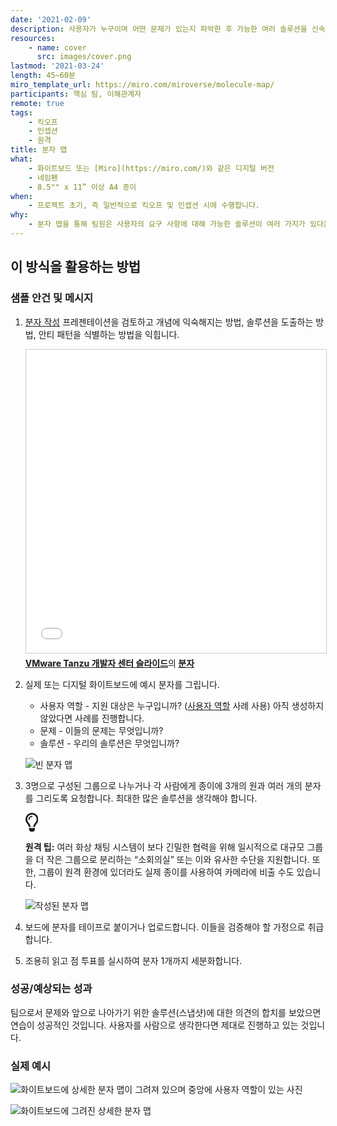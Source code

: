 ```yaml
---
date: '2021-02-09'
description: 사용자가 누구이며 어떤 문제가 있는지 파악한 후 가능한 여러 솔루션을 신속하게 만듭니다.
resources:
    - name: cover
      src: images/cover.png
lastmod: '2021-03-24'
length: 45~60분
miro_template_url: https://miro.com/miroverse/molecule-map/
participants: 핵심 팀, 이해관계자
remote: true
tags:
    - 킥오프
    - 인셉션
    - 원격
title: 분자 맵
what:
    - 화이트보드 또는 [Miro](https://miro.com/)와 같은 디지털 버전
    - 네임펜
    - 8.5"" x 11” 이상 A4 종이
when:
    - 프로젝트 초기, 즉 일반적으로 킥오프 및 인셉션 시에 수행합니다.
why:
    - 분자 맵을 통해 팀원은 사용자의 요구 사항에 대해 가능한 솔루션이 여러 가지가 있다는 점과 해당 사용자 및 요구 사항의 관계와 함께 솔루션을 잘 이해할 수 있습니다.
---
```


<h2 id="how-to-use-this-method">이 방식을 활용하는
방법</h2>

<div class="bg-gray-dark p-lg-5 p-3 mb-4"><div
class="col-lg-9"><h3
id="sample-agenda--prompts">샘플 안건 및 메시지</h3>

<ol>

<li>

<p><a
href="https://tanzu.vmware.com/content/vmware-tanzu-developer-center-slides/molecule"
target="_blank" rel="nofollow">분자 작성</a>
프레젠테이션을 검토하고 개념에 익숙해지는 방법, 솔루션을 도출하는 방법, 안티 패턴을 식별하는 방법을
익힙니다.</p>

<iframe
src="//www.slideshare.net/slideshow/embed_code/key/1wtb5448ncVV6E"
width="595" height="485" frameborder="0"
marginwidth="0" marginheight="0"
scrolling="no" style="border:1px solid #CCC;
border-width:1px; margin-bottom:5px; max-width: 100%;"
allowfullscreen> </iframe> <div
style="margin-bottom:5px"> <strong><a
href="https://www.slideshare.net/VMwareTanzu"
target="_blank">VMware Tanzu 개발자 센터
슬라이드</a></strong>의<strong> <a
href="//www.slideshare.net/VMwareTanzu/molecule-242998322"
title="분자"
target="_blank">분자</a></strong> </div>

</li>

<li>

<p>실제 또는 디지털 화이트보드에 예시 분자를 그립니다.</p>

<ul>

<li>사용자 역할 - 지원 대상은 누구입니까? (<a
href="https://tanzu.vmware.com/developer/practices/personas">사용자
역할</a> 사례 사용) 아직 생성하지 않았다면 사례를 진행합니다.</li>

<li>문제 - 이들의 문제는 무엇입니까?</li>

<li>솔루션 - 우리의 솔루션은 무엇입니까?</li>

</ul>

<p><img
src="https://tanzu.vmware.com/developer/practices/molecule-map/images/step-1.png"
alt="빈 분자 맵"  /></p>

</li>

<li>

<p>3명으로 구성된 그룹으로 나누거나 각 사람에게 종이에 3개의 원과 여러 개의 분자를 그리도록 요청합니다.
최대한 많은 솔루션을 생각해야 합니다.</p>

<div class="callout td-box--gray-darkest p-3 my-5
border-bottom border-right border-left border-top row"><div
class="col-1 row align-items-center
justify-content-center"><svg height="30"
aria-hidden="true" focusable="false"
data-prefix="far" data-icon="lightbulb"
role="img" xmlns="http://www.w3.org/2000/svg"
viewBox="0 0 352 512" class="svg-inline--fa
fa-lightbulb"><path fill="currentColor"
d="M176 80c-52.94 0-96 43.06-96 96 0 8.84 7.16 16 16 16s16-7.16
16-16c0-35.3 28.72-64 64-64 8.84 0 16-7.16 16-16s-7.16-16-16-16zM96.06
459.17c0 3.15.93 6.22 2.68 8.84l24.51 36.84c2.97 4.46 7.97 7.14 13.32
7.14h78.85c5.36 0 10.36-2.68 13.32-7.14l24.51-36.84c1.74-2.62 2.67-5.7
2.68-8.84l.05-43.18H96.02l.04 43.18zM176 0C73.72 0 0 82.97 0 176c0
44.37 16.45 84.85 43.56 115.78 16.64 18.99 42.74 58.8 52.42
92.16v.06h48v-.12c-.01-4.77-.72-9.51-2.15-14.07-5.59-17.81-22.82-64.77-62.17-109.67-20.54-23.43-31.52-53.15-31.61-84.14-.2-73.64
59.67-128 127.95-128 70.58 0 128 57.42 128 128 0 30.97-11.24
60.85-31.65 84.14-39.11 44.61-56.42 91.47-62.1 109.46a47.507 47.507 0
0 0-2.22 14.3v.1h48v-.05c9.68-33.37 35.78-73.18 52.42-92.16C335.55
260.85 352 220.37 352 176 352 78.8 273.2 0 176 0z"
class=""></path></svg></div><div
class="col-11"><p><strong>원격
팁:</strong> 여러 화상 채팅 시스템이 보다 긴밀한 협력을 위해 일시적으로 대규모 그룹을 더 작은 그룹으로
분리하는 “소회의실” 또는 이와 유사한 수단을 지원합니다. 또한, 그룹이 원격 환경에 있더라도 실제 종이를 사용하여 카메라에
비출 수도 있습니다.</p></div></div>

<p><img
src="https://tanzu.vmware.com/developer/practices/molecule-map/images/step-2.png"
alt="작성된 분자 맵"  /></p>

</li>

<li>

<p>보드에 분자를 테이프로 붙이거나 업로드합니다. 이들을 검증해야 할 가정으로 취급합니다.</p>

</li>

<li>

<p>조용히 읽고 점 투표를 실시하여 분자 1개까지 세분화합니다.</p>

</li>

</ol>

</div></div>

<div class="bg-gray-dark p-lg-5 p-3 mb-4"><div
class="col-lg-9"><h3
id="successexpected-outcomes">성공/예상되는 성과</h3>

<p>팀으로서 문제와 앞으로 나아가기 위한 솔루션(스냅샷)에 대한 의견의 합치를 보았으면 연습이 성공적인 것입니다.
사용자를 사람으로 생각한다면 제대로 진행하고 있는 것입니다.</div></div>

<div class="bg-gray-dark p-lg-5 p-3 mb-4"><div
class="col-lg-9"><h3
id="real-world-examples">실제 예시</h3>

<p><img
src="https://tanzu.vmware.com/developer/practices/molecule-map/images/example-1.jpg"
alt="화이트보드에 상세한 분자 맵이 그려져 있으며 중앙에 사용자 역할이 있는 사진" 
/></p>

<p><img
src="https://tanzu.vmware.com/developer/practices/molecule-map/images/example-2.jpg"
alt="화이트보드에 그려진 상세한 분자 맵"  /></p>

</div></div>
